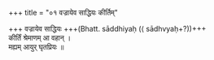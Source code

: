 +++
title = "०१ वज्रायेव साद्धियः कीर्तिम्"

+++
वज्रायेव साद्धियः +++(Bhatt. sāddhiyaḥ (⟨ sādhvyaḥ+?))+++  
कीर्तिं श्रेमाणम् आ वहान् ।  
मह्यम् आयुर् घृतप्रियः ॥